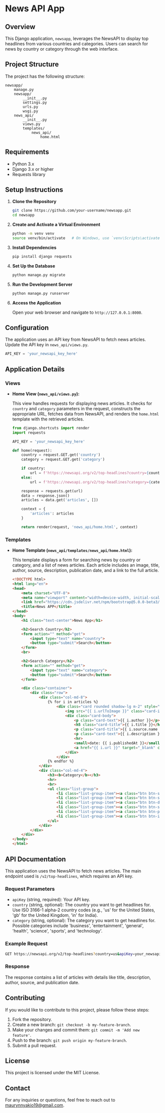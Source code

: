 # News API App

## Overview

This Django application, `newsapp`, leverages the NewsAPI to display top headlines from various countries and categories. Users can search for news by country or category through the web interface.

## Project Structure

The project has the following structure:

```
newsapp/
    manage.py
    newsapp/
        __init__.py
        settings.py
        urls.py
        wsgi.py
    news_api/
        __init__.py
        views.py
        templates/
            news_api/
                home.html
```

## Requirements

- Python 3.x
- Django 3.x or higher
- Requests library

## Setup Instructions

1. **Clone the Repository**

   ```bash
   git clone https://github.com/your-username/newsapp.git
   cd newsapp
   ```

2. **Create and Activate a Virtual Environment**

   ```bash
   python -m venv venv
   source venv/bin/activate   # On Windows, use `venv\Scripts\activate`
   ```

3. **Install Dependencies**

   ```bash
   pip install django requests
   ```

4. **Set Up the Database**

   ```bash
   python manage.py migrate
   ```

5. **Run the Development Server**

   ```bash
   python manage.py runserver
   ```

6. **Access the Application**

   Open your web browser and navigate to `http://127.0.0.1:8000`.

## Configuration

The application uses an API key from NewsAPI to fetch news articles. Update the API key in `news_api/views.py`.

```python
API_KEY = 'your_newsapi_key_here'
```

## Application Details

### Views

- **Home View (`news_api/views.py`):**

  This view handles requests for displaying news articles. It checks for `country` and `category` parameters in the request, constructs the appropriate URL, fetches data from NewsAPI, and renders the `home.html` template with the retrieved articles.

  ```python
  from django.shortcuts import render
  import requests

  API_KEY = 'your_newsapi_key_here'

  def home(request):
      country = request.GET.get('country')
      category = request.GET.get('category')

      if country:
          url = f'https://newsapi.org/v2/top-headlines?country={country}&apiKey={API_KEY}'
      else:
          url = f'https://newsapi.org/v2/top-headlines?category={category}&apiKey={API_KEY}'

      response = requests.get(url)
      data = response.json()
      articles = data.get('articles', [])

      context = {
          'articles': articles
      }

      return render(request, 'news_api/home.html', context)
  ```

### Templates

- **Home Template (`news_api/templates/news_api/home.html`):**

  This template displays a form for searching news by country or category, and a list of news articles. Each article includes an image, title, author, source, description, publication date, and a link to the full article.

  ```html
  <!DOCTYPE html>
  <html lang="en">
  <head>
      <meta charset="UTF-8">
      <meta name="viewport" content="width=device-width, initial-scale=1.0">
      <link href="https://cdn.jsdelivr.net/npm/bootstrap@5.0.0-beta3/dist/css/bootstrap.min.css" rel="stylesheet">
      <title>News APP</title>
  </head>
  <body>
      <h1 class="text-center">News App</h1>

      <h2>Search Country</h2>
      <form action="" method="get">
          <input type="text" name="country">
          <button type="submit">Search</button>
      </form>
      <br>

      <h2>Search Category</h2>
      <form action="" method="get">
          <input type="text" name="category">
          <button type="submit">Search</button>
      </form>

      <div class="container">
          <div class="row">
              <div class="col-md-8">
                  {% for i in articles %}
                      <div class="card rounded shadow-lg m-2" style="width: 25rem;">
                          <img src="{{ i.urlToImage }}" class="card-img-top" alt="...">
                          <div class="card-body">
                              <p class="card-text">{{ i.author }}</p>
                              <h5 class="card-title">{{ i.title }}</h5>
                              <p class="card-title">{{ i.source.name }}</p>
                              <p class="card-text">{{ i.description }}</p>
                              <hr>
                              <small>date: {{ i.publishedAt }}</small>
                              <a href="{{ i.url }}" target="_blank" class="btn btn-success m-1">See News</a>
                          </div>
                      </div>
                  {% endfor %}
              </div>
              <div class="col-md-4">
                  <h3><b>Category</b></h3>
                  <hr>
                  <br>
                  <ul class="list-group">
                      <li class="list-group-item"><a class="btn btn-secondary" href="?category=technology">Technology</a></li>
                      <li class="list-group-item"><a class="btn btn-success" href="?category=health">Health</a></li>
                      <li class="list-group-item"><a class="btn btn-danger" href="?category=Entertainment">Entertainment</a></li>
                      <li class="list-group-item"><a class="btn btn-secondary" href="?category=Sports">Sports</a></li>
                      <li class="list-group-item"><a class="btn btn-primary" href="?category=Science">Science</a></li>
                      <li class="list-group-item"><a class="btn btn-info" href="?category=Business">Business</a></li>
                  </ul>
              </div>
          </div>
      </div>
  </body>
  </html>
  ```

## API Documentation

This application uses the NewsAPI to fetch news articles. The main endpoint used is `/v2/top-headlines`, which requires an API key.

### Request Parameters

- `apiKey` (string, required): Your API key.
- `country` (string, optional): The country you want to get headlines for. Use ISO 3166-1 alpha-2 country codes (e.g., 'us' for the United States, 'gb' for the United Kingdom, 'in' for India).
- `category`  (string, optional): The category you want to get headlines for. Possible categories include 'business', 'entertainment', 'general', 'health', 'science', 'sports', and 'technology'.

### Example Request

```sh
GET https://newsapi.org/v2/top-headlines?country=us&apiKey=your_newsapi_key_here
```

### Response

The response contains a list of articles with details like title, description, author, source, and publication date.

## Contributing

If you would like to contribute to this project, please follow these steps:

1. Fork the repository.
2. Create a new branch: `git checkout -b my-feature-branch`.
3. Make your changes and commit them: `git commit -m 'Add new feature'`.
4. Push to the branch: `git push origin my-feature-branch`.
5. Submit a pull request.

## License

This project is licensed under the MIT License.

## Contact

For any inquiries or questions, feel free to reach out to [maurynnyakio19@gmail.com](mailto:maurynnyakio19@gmail.com).